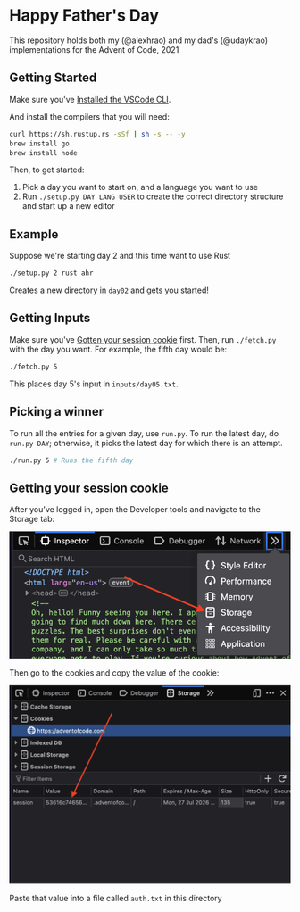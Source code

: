# Happy Father's Day

This repository holds both my (@alexhrao) and my dad's (@udaykrao) implementations
for the Advent of Code, 2021

## Getting Started

Make sure you've [Installed the VSCode CLI](https://stackoverflow.com/questions/29963617/how-to-call-vs-code-editor-from-terminal-command-line).

And install the compilers that you will need:

``` zsh
curl https://sh.rustup.rs -sSf | sh -s -- -y
brew install go
brew install node
```

Then, to get started:

1. Pick a day you want to start on, and a language you want to use
2. Run `./setup.py DAY LANG USER` to create the correct directory structure and start up a new editor

## Example

Suppose we're starting day 2 and this time want to use Rust

``` zsh
./setup.py 2 rust ahr
```

Creates a new directory in `day02` and gets you started!

## Getting Inputs

Make sure you've [Gotten your session cookie](#getting-your-session-cookie) first. Then, run `./fetch.py` with the day you want. For example, the fifth day would be:

``` zsh
./fetch.py 5
```

This places day 5's input in `inputs/day05.txt`.

## Picking a winner

To run all the entries for a given day, use `run.py`. To run the latest day, do `run.py DAY`; otherwise, it picks the latest day for which there is an attempt.

``` zsh
./run.py 5 # Runs the fifth day
```

## Getting your session cookie

After you've logged in, open the Developer tools and navigate to the Storage tab:

![Storage tab](resources/storage.png)

Then go to the cookies and copy the value of the cookie:

![Cookie](resources/cookie.png)

Paste that value into a file called `auth.txt` in this directory
